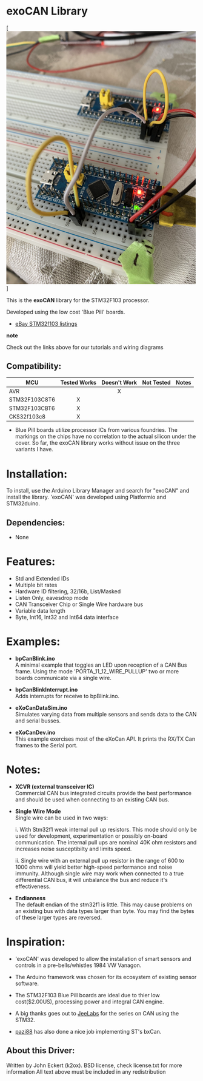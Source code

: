 #  exoCAN Library 


[<img src="assets/eXoCanSingleWire.jpg" width="500px">]
<!--https://github.com/exothink/eXoCAN/assets/eXoCanXcvr.jpg 
[<img src="https://cdn-shop.adafruit.com/970x728/2021-00.jpg" width="500px">]
https://github.com/exothink/eXoCAN/blob/master/assets/eXoCanSingleWire.jpg
-->

This is the **exoCAN** library for the STM32F103 processor.  

Developed using the low cost 'Blue Pill' boards.
 * [eBay STM32f103 listings](https://www.ebay.com/sch/i.html?_from=R40&_trksid=m570.l1313&_nkw=stm32f103c8t6&_sacat=0&LH_TitleDesc=0&_osacat=0&_odkw=stm32f103+board)
 

**note** 

Check out the links above for our tutorials and wiring diagrams

<!-- START COMPATIBILITY TABLE -->

## Compatibility:

MCU                | Tested Works | Doesn't Work | Not Tested  | Notes
------------------ | :----------: | :----------: | :---------: | -----
AVR                |              |      X       |             |
STM32F103C8T6      |      X       |              |             | 
STM32F103CBT6      |      X       |              |             |
CKS32f103c8        |      X       |              |             |

  * Blue Pill boards utilize processor ICs from various foundries. The markings on the chips have no correlation to the actual silicon under the cover.  So far, the exoCAN library works without issue on the three variants I have.
  

<!-- END COMPATIBILITY TABLE -->

# Installation:
To install, use the Arduino Library Manager and search for "exoCAN" and install the library.  'exoCAN' was developed using Platformio and STM32duino.  

## Dependencies:
 * None

# Features:
* Std and Extended IDs
* Multiple bit rates
* Hardware ID filtering, 32/16b, List/Masked
* Listen Only, eavesdrop mode
* CAN Transceiver Chip or Single Wire hardware bus
* Variable data length
* Byte, Int16, Int32 and Int64 data interface

# Examples:
* **bpCanBlink.ino**  
A minimal example that toggles an LED upon reception of a CAN Bus frame.  Using the mode 'PORTA_11_12_WIRE_PULLUP' two or more boards communicate via a single wire.

* **bpCanBlinkInterrupt.ino**   
Adds interrupts for receive to bpBlink.ino.

* **eXoCanDataSim.ino**   
Simulates varying data from multiple sensors and sends data to the CAN and serial busses.

* **eXoCanDev.ino**  
This example exercises most of the eXoCan API. It prints the RX/TX Can frames to the Serial port.

# Notes: 
* **XCVR (external transceiver IC)**  
Commercial CAN bus integrated circuits provide the best performance and should be used when connecting to an existing CAN bus.  

* **Single Wire Mode**  
Single wire can be used in two ways: 

  i. With Stm32f1 weak internal pull up resistors.  This mode should only be used for development, experimentation or possibly on-board communication.  The internal pull ups are nominal 40K ohm resistors and increases noise susceptibilty and limits speed.  

    ii. Single wire with an external pull up resistor in the range of 600 to 1000 ohms will yield better high-speed performance and noise immunity.  Although single wire may work when connected to a true differential CAN bus, it will unbalance the bus and reduce it's effectiveness.

* **Endianness**  
The default endian of the stm32f1 is little.  This may cause problems on an existing bus with data types larger than byte.  You may find the bytes of these larger types are reversed.



# Inspiration:

 * 'exoCAN' was developed to allow the installation of smart sensors and controls in a pre-bells/whistles 1984 VW Vanagon.  

 * The Arduino framework was chosen for its ecosystem of existing sensor software.
 * The STM32F103 Blue Pill boards are ideal due to thier low cost($2.00US), processing power and integral CAN engine.
 * A big thanks goes out to [JeeLabs](https://jeelabs.org/projects/jeeh/) for the series on CAN using the STM32.  
 * [pazi88](https://github.com/pazi88/8Ch-EGT) has also done a nice job implementing ST's bxCan.


## About this Driver:
Written by John Eckert (k2ox).
BSD license, check license.txt for more information
All text above must be included in any redistribution

